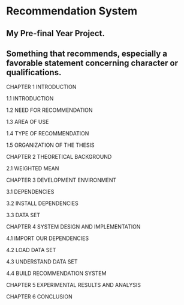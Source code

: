 Recommendation System
=====================
My Pre-final Year Project.
--------------------------

Something that recommends, especially a favorable statement concerning character or qualifications.
---------------------------------------------------------------------------------------------------

CHAPTER 1 INTRODUCTION

1.1 INTRODUCTION 

1.2 NEED FOR RECOMMENDATION 

1.3 AREA OF USE 

1.4 TYPE OF RECOMMENDATION 

1.5 ORGANIZATION OF THE THESIS 


CHAPTER 2 THEORETICAL BACKGROUND

2.1 WEIGHTED MEAN 


CHAPTER 3 DEVELOPMENT ENVIRONMENT

3.1 DEPENDENCIES 

3.2 INSTALL DEPENDENCIES 

3.3 DATA SET 


CHAPTER 4 SYSTEM DESIGN AND IMPLEMENTATION

4.1 IMPORT OUR DEPENDENCIES 

4.2 LOAD DATA SET 

4.3 UNDERSTAND DATA SET 

4.4 BUILD RECOMMENDATION SYSTEM 


CHAPTER 5 EXPERIMENTAL RESULTS AND ANALYSIS


CHAPTER 6 CONCLUSION

